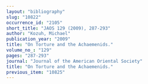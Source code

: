 ```yaml
---
layout: "bibliography"
slug: "10822"
occurrence_id: "2105"
short_title: "JAOS 129 (2009), 287-293"
author: "Kozuh, Michael"
publication_year: "2009"
title: "On Torture and the Achaemenids."
volume_no_: "129"
pages: "287-293"
journal: "Journal of the American Oriental Society"
title: "On Torture and the Achaemenids."
previous_item: "10825"
---
```

